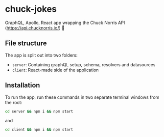 # chuck-jokes

GraphQL, Apollo, React app wrapping the Chuck Norris API (https://api.chucknorris.io/) 🚀

## File structure

The app is split out into two folders:
- `server`: Containing graphQL setup, schema, resolvers and datasources
- `client`: React-made side of the application


## Installation

To run the app, run these commands in two separate terminal windows from the root:

```bash
cd server && npm i && npm start
```

and

```bash
cd client && npm i && npm start
```
